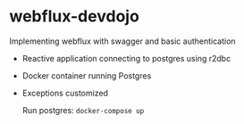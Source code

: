 # webflux-devdojo
Implementing webflux with swagger and basic authentication

- Reactive application connecting to postgres using r2dbc
- Docker container running Postgres
- Exceptions customized

  Run postgres:
  ```docker-compose up```
  
